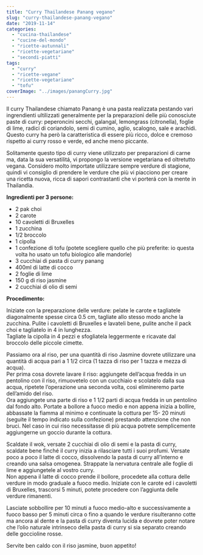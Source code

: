 ```yaml
---
title: "Curry Thailandese Panang vegano"
slug: "curry-thailandese-panang-vegano"
date: "2019-11-14"
categories: 
  - "cucina-thailandese"
  - "cucine-del-mondo"
  - "ricette-autunnali"
  - "ricette-vegetariane"
  - "secondi-piatti"
tags: 
  - "curry"
  - "ricette-vegane"
  - "ricette-vegetariane"
  - "tofu"
coverImage: "../images/panangCurry.jpg"
---
```


Il curry Thailandese chiamato Panang è una pasta realizzata pestando vari ingrendienti ultilizzati generalmente per la preparazioni delle più conosciute paste di curry: peperoncini secchi, galangal, lemongrass (citronella), foglie di lime, radici di coriandolo, semi di cumino, aglio, scalogno, sale e arachidi. Questo curry ha però la caratteristica di essere più ricco, dolce e cremoso rispetto ai curry rosso e verde, ed anche meno piccante.

Solitamente questo tipo di curry viene utilizzato per preparazioni di carne ma, data la sua versatilitá, vi propongo la versione vegetariana ed oltretutto vegana. Considero molto importate utilizzare sempre verdure di stagione, quindi vi consiglio di prendere le verdure che più vi piacciono per creare una ricetta nuova, ricca di sapori contrastanti che vi porterá con la mente in Thailandia.

**Ingredienti per 3 persone:**

- 2 pak choi
- 2 carote
- 10 cavoletti di Bruxelles
- 1 zucchina
- 1/2 broccolo
- 1 cipolla
- 1 confezione di tofu (potete scegliere quello che più preferite: io questa volta ho usato un tofu biologico alle mandorle)
- 3 cucchiai di pasta di curry panang
- 400ml di latte di cocco
- 2 foglie di lime
- 150 g di riso jasmine
- 2 cucchiai di olio di semi

**Procedimento:**

Iniziate con la preparazione delle verdure: pelate le carote e tagliatele diagonalmente spesse circa 0.5 cm, tagliate allo stesso modo anche la zucchina. Pulite i cavoletti di Bruxelles e lavateli bene, pulite anche il pack choi e tagliatelo in 4 in lunghezza.  
Tagliate la cipolla in 4 pezzi e sfogliatela leggermente e ricavate dal broccolo delle piccole cimette.

Passiamo ora al riso, per una quantità di riso Jasmine dovrete utilizzare una quantità di acqua pari a 1 1/2 circa (1 tazza di riso per 1 tazza e mezza di acqua).  
Per prima cosa dovrete lavare il riso: aggiungete dell’acqua fredda in un pentolino con il riso, rimuovetelo con un cucchiaio e scolatelo dalla sua acqua, ripetete l’operazione una seconda volta, così elimineremo parte dell’amido del riso.  
Ora aggiungete una parte di riso e 1 1/2 parti di acqua fredda in un pentolino dal fondo alto. Portate a bollore a fuoco medio e non appena inizia a bollire, abbassate la fiamma al minimo e continuate la cottura per 15- 20 minuti (seguite il tempo indicato sulla confezione) prestando attenzione che non bruci. Nel caso in cui riso necessitasse di più acqua potrete semplicemente  aggiungerne un goccio durante la cottura.

Scaldate il wok, versate 2 cucchiai di olio di semi e la pasta di curry, scaldate bene finché il curry inizia a rilasciare tutti i suoi profumi. Versate poco a poco il latte di cocco, dissolvendo la pasta di curry all’interno e creando una salsa omogenea. Strappate la nervatura centrale alle foglie di lime e aggiungetele al vostro curry.  
Non appena il latte di cocco prende il bollore, procedete alla cottura delle verdure in modo graduale a fuoco medio. Iniziate con le carote ed i cavoletti di Bruxelles, trascorsi 5 minuti, potete procedere con l’aggiunta delle verdure rimanenti.

  
Lasciate sobbollire per 10 minuti a fuoco medio-alto e successivamente a fuoco basso per 5 minuti circa o fino a quando le verdure risulteranno cotte ma ancora al dente e la pasta di curry diventa lucida e dovrete poter notare che l’olio naturale intrinseco della pasta di curry si sia separato creando delle goccioline rosse.

Servite ben caldo con il riso jasmine, buon appetito!

